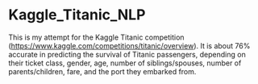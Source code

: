 # Kaggle_Titanic_NLP
This is my attempt for the Kaggle Titanic competition (https://www.kaggle.com/competitions/titanic/overview). It is about 76% accurate in predicting the survival of Titanic passengers, depending on their ticket class, gender, age, number of siblings/spouses, number of parents/children, fare, and the port they embarked from.
